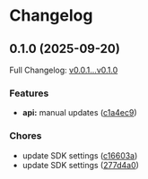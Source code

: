# Changelog

## 0.1.0 (2025-09-20)

Full Changelog: [v0.0.1...v0.1.0](https://github.com/AgentbaseHQ/agentbase-sdk/compare/v0.0.1...v0.1.0)

### Features

* **api:** manual updates ([c1a4ec9](https://github.com/AgentbaseHQ/agentbase-sdk/commit/c1a4ec994a9c62d1d4ea1400cc4f1c81ce9a232f))


### Chores

* update SDK settings ([c16603a](https://github.com/AgentbaseHQ/agentbase-sdk/commit/c16603a0d2a195f2919cc17f0cf92450063df99b))
* update SDK settings ([277d4a0](https://github.com/AgentbaseHQ/agentbase-sdk/commit/277d4a0de2d535d1f5fb2b1801b184608080eeeb))
